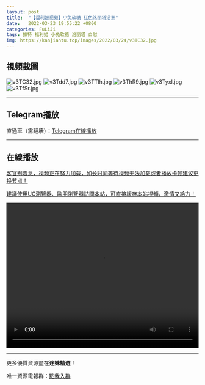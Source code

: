 ```yaml
---
layout: post
title:  "【福利姬视频】小兔软糖 红色洛丽塔浴室"
date:   2022-03-23 19:55:22 +0800
categories: FuLiJi
tags: 推特 福利姬 小兔软糖 洛丽塔 自慰
img: https://kanjiantu.top/images/2022/03/24/v3TC32.jpg
---
```



## 視頻截圖

![v3TC32.jpg](https://kanjiantu.top/images/2022/03/24/v3TC32.jpg)
![v3Tdd7.jpg](https://kanjiantu.top/images/2022/03/24/v3Tdd7.jpg)
![v3TTlh.jpg](https://kanjiantu.top/images/2022/03/24/v3TTlh.jpg)
![v3ThR9.jpg](https://kanjiantu.top/images/2022/03/24/v3ThR9.jpg)
![v3TyxI.jpg](https://kanjiantu.top/images/2022/03/24/v3TyxI.jpg)
![v3TfSr.jpg](https://kanjiantu.top/images/2022/03/24/v3TfSr.jpg)

* * *
## Telegram播放

直通車（需翻墻）：[Telegram在線播放](https://t.me/mimeijingxuan/291)

* * *
## 在線播放
<u>客官别着急，视频正在努力加载，如长时间等待视频无法加载或者播放卡顿建议更换节点！</u>

<u>建議使用UC瀏覽器、歐朋瀏覽器訪問本站，可直接緩存本站視頻，激情又給力！</u>
<center><video src="https://cdn.publer.io/uploads/videos/623a08d9db279708ef8f385e/8b157926d47237df0e191bdcd66e28f8.mp4" width="100%" height="380px" controls="controls"></video></center>


* * *
更多優質資源盡在**迷妹精選**！

唯一資源電報群：[點我入群](https://t.me/mimeijingxuan)


